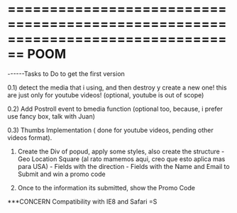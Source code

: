 ================================================================================
                                  POOM
================================================================================

------Tasks to Do to get the first version

0.1) detect the media that i using, and then destroy y create a new one! this are just only for youtube videos! (optional, youtube is out of scope) 

0.2) Add Postroll event to bmedia function (optional too, because, i prefer use fancy box, talk with Juan)

0.3) Thumbs Implementation ( done for youtube videos, pending other videos format).

1) Create the Div of popud, apply some styles, also create the structure
        - Geo Location Square (al rato mamemos aqui, creo que esto aplica mas para USA)
        - Fields with the direction
        - Fields with the Name and Email to Submit and win a promo code

2) Once to the information its submitted, show the Promo Code


***CONCERN
Compatibility with IE8 and Safari =S
